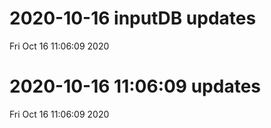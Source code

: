 
# 2020-10-16 inputDB updates 
 Fri Oct 16 11:06:09 2020 


# 2020-10-16 11:06:09 updates 
 Fri Oct 16 11:06:09 2020 

